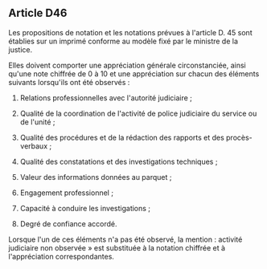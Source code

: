 Article D46
----
Les propositions de notation et les notations prévues à l'article D. 45 sont
établies sur un imprimé conforme au modèle fixé par le ministre de la justice.

Elles doivent comporter une appréciation générale circonstanciée, ainsi qu'une
note chiffrée de 0 à 10 et une appréciation sur chacun des éléments suivants
lorsqu'ils ont été observés :

1. Relations professionnelles avec l'autorité judiciaire ;

2. Qualité de la coordination de l'activité de police judiciaire du service ou
de l'unité ;

3. Qualité des procédures et de la rédaction des rapports et des procès-verbaux
;

4. Qualité des constatations et des investigations techniques ;

5. Valeur des informations données au parquet ;

6. Engagement professionnel ;

7. Capacité à conduire les investigations ;

8. Degré de confiance accordé.

Lorsque l'un de ces éléments n'a pas été observé, la mention : activité
judiciaire non observée » est substituée à la notation chiffrée et à
l'appréciation correspondantes.

